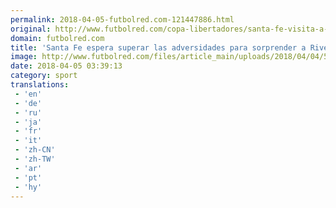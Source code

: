 ```yaml
---
permalink: 2018-04-05-futbolred.com-121447886.html
original: http://www.futbolred.com/copa-libertadores/santa-fe-visita-a-river-plate-en-la-copa-libertadores-2018-83035
domain: futbolred.com
title: 'Santa Fe espera superar las adversidades para sorprender a River Plate'
image: http://www.futbolred.com/files/article_main/uploads/2018/04/04/5ac4d0ee8aacc.jpeg
date: 2018-04-05 03:39:13
category: sport
translations: 
 - 'en'
 - 'de'
 - 'ru'
 - 'ja'
 - 'fr'
 - 'it'
 - 'zh-CN'
 - 'zh-TW'
 - 'ar'
 - 'pt'
 - 'hy'
---
```



